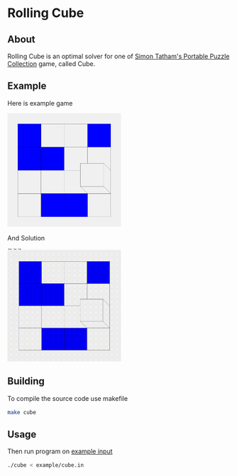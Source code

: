 # Rolling Cube

## About

Rolling Cube is an optimal solver for one of [Simon Tatham's Portable Puzzle Collection](https://www.chiark.greenend.org.uk/~sgtatham/puzzles/) game, called Cube.

## Example

Here is example game

<img src="example/start.png" alt="game" width="256"/>

And Solution

<img src="example/solution.gif" alt="solution" width="256"/>

## Building

To compile the source code use makefile

```bash
make cube
```

## Usage

Then run program on [example input](example/cube.in)

```bash
./cube < example/cube.in
```

